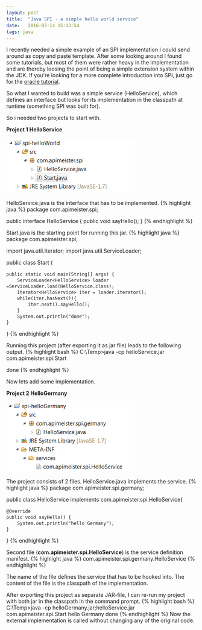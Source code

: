 ```yaml
---
layout: post
title:  "Java SPI - a simple hello world service"
date:   2016-07-14 15:13:54
tags: java
---
```

I recently needed a simple example of an SPI implementation I could send around as  copy and paste template. After some looking around I found some tutorials, but most of them were rather heavy in the implementation and are thereby loosing the point of being a simple extension system within the JDK.
If you're looking for a more complete introduction into SPI, just go for the [oracle tutorial](https://docs.oracle.com/javase/tutorial/ext/basics/spi.html).

So what I wanted to build was a simple service (HelloService), which defines an interface but looks for its implementation in the classpath at runtime (something SPI was built for).

So i needed two projects to start with.

**Project 1 HelloService**

![hello service project structure](/assets/serviceLoader.png)

HelloService.java is the interface that has to be implemented.
{% highlight java %}
package com.apimeister.spi;

public interface HelloService {
	public void sayHello();
}
{% endhighlight %}

Start.java is the starting point for running this jar.
{% highlight java %}
package com.apimeister.spi;

import java.util.Iterator;
import java.util.ServiceLoader;

public class Start {

	public static void main(String[] args) {
		ServiceLoader<HelloService> loader =ServiceLoader.load(HelloService.class);
		Iterator<HelloService> iter = loader.iterator();
		while(iter.hasNext()){
			iter.next().sayHello();
		}
		System.out.println("done");
	}
}
{% endhighlight %}

Running this project (after exporting it as jar file) leads to the following output.
{% highlight bash %}
C:\Temp>java -cp helloService.jar com.apimeister.spi.Start

done
{% endhighlight %}

Now lets add some implementation.

**Project 2 HelloGermany**

![hello service implementation project structure](/assets/serviceImpl.png)

The project consists of 2 files.
HelloService.java implements the service.
{% highlight java %}
package com.apimeister.spi.germany;

public class HelloService implements com.apimeister.spi.HelloService{

	@Override
	public void sayHello() {
		System.out.println("hello Germany");
	}
}
{% endhighlight %}

Second file (**com.apimeister.spi.HelloService**) is the service definition manifest.
{% highlight java %}
com.apimeister.spi.germany.HelloService
{% endhighlight %}

The name of the file defines the service that has to be hooked into. The content of the file is the classpath of the implementation.

After exporting this project as separate JAR-file, I can re-run my project with both jar in the classpath in the command prompt.
{% highlight bash %}
C:\Temp>java -cp helloGermany.jar;helloService.jar com.apimeister.spi.Start
hello Germany
done
{% endhighlight %}
Now the external implementation is called without changing any of the original code.
